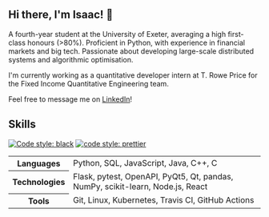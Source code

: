 ## Hi there, I'm Isaac! 👋

A fourth-year student at the University of Exeter, averaging a high first-class
honours (>80%). Proficient in Python, with experience in financial markets and
big tech. Passionate about developing large-scale distributed systems and
algorithmic optimisation.

I'm currently working as a quantitative developer intern at T. Rowe Price for
the Fixed Income Quantitative Engineering team.

Feel free to message me on [LinkedIn](https://www.linkedin.com/in/isaaccheng9)!

## Skills

[![Code style: black](https://img.shields.io/badge/code%20style-black-000000.svg)](https://github.com/psf/black)
[![code style: prettier](https://img.shields.io/badge/code_style-prettier-ff69b4.svg)](https://github.com/prettier/prettier)

<table>
  <tr>
    <th>Languages</th>
    </p>
    <td>Python, SQL, JavaScript, Java, C++, C</td>
  </tr>
  <tr>
    <th>Technologies</th>
    <td>Flask, pytest, OpenAPI, PyQt5, Qt, pandas, NumPy, scikit-learn, Node.js, React
  </td>
  <tr>
    <th>Tools</th>
    <td>Git, Linux, Kubernetes, Travis CI, GitHub Actions
  </td>
  </tr>
</table>
